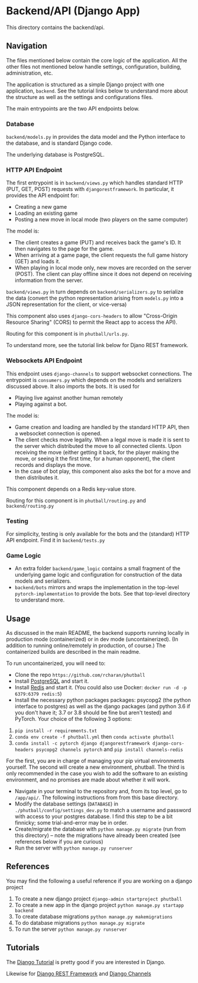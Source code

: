 # Backend/API (Django App)

This directory contains the backend/api. 
## Navigation

The files mentioned below contain the core logic of the application. All the other files not mentioned below handle settings, configuration, building, administration, etc.

The application is structured as a simple Django project with one application, `backend`. See the tutorial links below to understand more about the structure as well as the settings and configurations files.

The main entrypoints are the two API endpoints below.

### Database
`backend/models.py` in provides the data model and the Python interface to the database, and is standard Django code.

The underlying database is PostgreSQL.

### HTTP API Endpoint
The first entrypoint is in `backend/views.py` which handles standard HTTP (PUT, GET, POST) requests with `djangorestframework`. In particular, it provides the API endpoint for:
 - Creating a new game
 - Loading an existing game
 - Posting a new move in local mode (two players on the same computer)

The model is:
 - The client creates a game (PUT) and receives back the game's ID. It then navigates to the page for the game.
 - When arriving at a game page, the client requests the full game history (GET) and loads it.
 - When playing in local mode only, new moves are recorded on the server (POST). The client can 
 play offline since it does not depend on receiving information from the server.

`backend/views.py` in turn depends on `backend/serializers.py` to serialize the data (convert the python representation arising from `models.py` into a JSON representation for the client, or vice-versa)

This component also uses `django-cors-headers` to allow "Cross-Origin Resource Sharing" (CORS) to permit the React app to access the API).

Routing for this component is in `phutball/urls.py`.

To understand more, see the tutorial link below for Djano REST framework.

### Websockets API Endpoint
This endpoint uses `django-channels` to support websocket connections. The entrypoint is `consumers.py` which depends on the models and serializers discussed above. It also imports the bots. It is used for
 - Playing live against another human remotely
 - Playing against a bot.

The model is:
 - Game creation and loading are handled by the standard HTTP API, then a websocket connection is opened.
 - The client checks move legality. When a legal move is made it is sent to the server which distributed the move to all connected clients. Upon receiving the move (either getting it back, for the player making the move, or seeing it the first time, for a human opponent), the client records and displays the move.
 - In the case of bot play, this component also asks the bot for a move and then distributes it.

This component depends on a Redis key-value store.

Routing for this component is in `phutball/routing.py` and `backend/routing.py`

### Testing
For simplicity, testing is only available for the bots and the (standard) HTTP API endpoint. Find it in `backend/tests.py`

### Game Logic
- An extra folder `backend/game_logic` contains a small fragment of the underlying game logic and configuration for construction of the data models and serializers.
- `backend/bots` mirrors and wraps the implementation in the top-level `pytorch-implementation` to provide the bots. See that top-level directory to understand more.

## Usage

As discussed in the main README, the backend supports running locally in production mode
(containerized) or in dev mode (uncontainerized). (In addition to running online/remotely in production, of course.) The containerized builds are described in the main readme.

To run uncontainerized, you will need to:
- Clone the repo `https://github.com/rcharan/phutball`
- Install [PostgreSQL](https://www.postgresql.org/) and start it.
- Install [Redis](https://redislabs.com/) and start it. (You could also use Docker: `docker run -d -p 6379:6379 redis:5`)
- Install the necessary python packages packages: psycopg2 (the python interface to postgres) as well as the django packages (and python 3.6 if you don't have it; 3.7 or 3.8 should be fine but aren't tested) and PyTorch. Your choice of the following 3 options:

1. `pip install -r requirements.txt`
2. `conda env create -f phutball.yml` then `conda activate phutball`
3. `conda install -c pytorch django djangorestframework django-cors-headers psycopg2 channels pytorch` and `pip install channels-redis`

For the first, you are in charge of managing your pip virtual environments yourself. The second will create a new environment, phutball. The third is only recommended in the case you wish to add the software to an existing environment, and no promises are made about whether it will work.

- Navigate in your terminal to the repository and, from its top level, go to `/app/api/`. The following instructions from from this base directory.
- Modify the database settings (`DATABASE`) in `./phutball/config/settings_dev.py` to match
a username and password with access to your postgres database. I find this step to be a bit finnicky; some trial-and-error may be in order.
- Create/migrate the database with `python manage.py migrate` (run from this directory) – note the migrations have already been created (see references below if you are curious)
- Run the server with `python manage.py runserver`

## References

You may find the following a useful reference if you are working on a django project

1. To create a new django project `django-admin startproject phutball`
2. To create a new app in the django project `python manage.py startapp backend`
3. To create database migrations `python manage.py makemigrations`
4. To do database migrations `python manage.py migrate`
5. To run the server `python manage.py runserver`


## Tutorials
The [Django Tutorial](https://docs.djangoproject.com/en/3.0/intro/) is pretty good if you are interested in Django.

Likewise for [Django REST Framework](https://www.django-rest-framework.org/tutorial/quickstart/) and [Django Channels](https://channels.readthedocs.io/en/latest/tutorial/part_1.html)